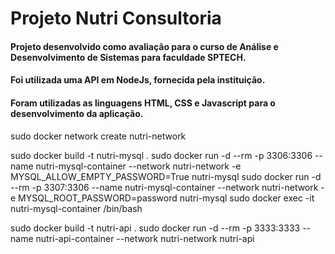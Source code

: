 # Projeto Nutri Consultoria

#### Projeto desenvolvido como avaliação para o curso de Análise e Desenvolvimento de Sistemas para faculdade SPTECH.

#### Foi utilizada uma API em NodeJs, fornecida pela instituição.

#### Foram utilizadas as linguagens HTML, CSS e Javascript para o desenvolvimento da aplicação.


sudo docker network create nutri-network

sudo docker build -t nutri-mysql .
sudo docker run -d --rm -p 3306:3306 --name nutri-mysql-container --network nutri-network -e MYSQL_ALLOW_EMPTY_PASSWORD=True nutri-mysql
sudo docker run -d --rm -p 3307:3306 --name nutri-mysql-container --network nutri-network -e MYSQL_ROOT_PASSWORD=password nutri-mysql
sudo docker exec -it nutri-mysql-container /bin/bash

sudo docker build -t nutri-api .
sudo docker run -d --rm -p 3333:3333 --name nutri-api-container --network nutri-network nutri-api 



